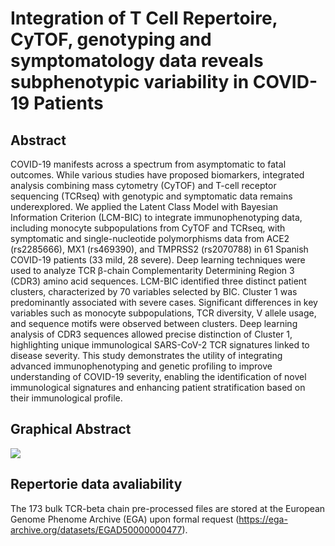 # Integration of T Cell Repertoire, CyTOF, genotyping and symptomatology data reveals subphenotypic variability in COVID-19 Patients

## Abstract
COVID-19 manifests across a spectrum from asymptomatic to fatal outcomes. While various studies have proposed biomarkers, integrated analysis combining mass cytometry (CyTOF) and T-cell receptor sequencing (TCRseq) with genotypic and symptomatic data remains underexplored. We applied the Latent Class Model with Bayesian Information Criterion (LCM-BIC) to integrate immunophenotyping data, including monocyte subpopulations from CyTOF and TCRseq, with symptomatic and single-nucleotide polymorphisms data from ACE2 (rs2285666), MX1 (rs469390), and TMPRSS2 (rs2070788) in 61 Spanish COVID-19 patients (33 mild, 28 severe). Deep learning techniques were used to analyze TCR β-chain Complementarity Determining Region 3 (CDR3) amino acid sequences. LCM-BIC identified three distinct patient clusters, characterized by 70 variables selected by BIC. Cluster 1 was predominantly associated with severe cases. Significant differences in key variables such as monocyte subpopulations, TCR diversity, V allele usage, and sequence motifs were observed between clusters. Deep learning analysis of CDR3 sequences allowed precise distinction of Cluster 1, highlighting unique immunological SARS-CoV-2 TCR signatures linked to disease severity. This study demonstrates the utility of integrating advanced immunophenotyping and genetic profiling to improve understanding of COVID-19 severity, enabling the identification of novel immunological signatures and enhancing patient stratification based on their immunological profile.

## Graphical Abstract

![](https://github.com/fmarinb/COVID19_LCM_integration/blob/main/GA.jpeg) 


## Repertorie data avaliability

The 173 bulk TCR-beta chain pre-processed files are stored at the European Genome Phenome Archive (EGA) upon formal request (https://ega-archive.org/datasets/EGAD50000000477).
